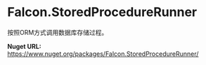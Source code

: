 # Falcon.StoredProcedureRunner
按照ORM方式调用数据库存储过程。    

**Nuget URL:**    
<https://www.nuget.org/packages/Falcon.StoredProcedureRunner/>  

